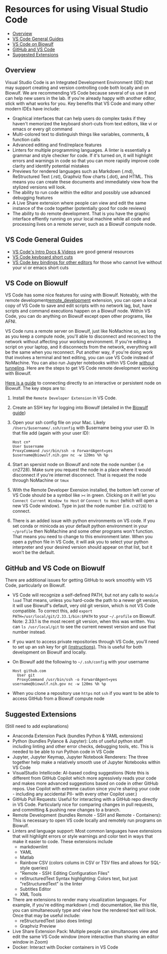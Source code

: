 # Resources for using Visual Studio Code

- [Overview](#Overview)
- [VS Code General Guides](#VS-Code-General-Guides)
- [VS Code on Biowulf](#VS-Code-on-Biowulf)
- [GitHub and VS Code](#GitHub-and-VS-Code)
- [Suggested Extensions](#Suggested-Extensions)

## Overview

Visual Studio Code is an Integrated Development Environment (IDE) that may support creating and version controlling code both locally and on Biowulf. We are recommending VS Code because several of us use it and can help new users in the lab. If you're already happy with another editor, stick with what works for you. Key benefits that VS Code and many other modern IDEs have include:

- Graphical interfaces that can help users do complex tasks if they haven't memorized the keyboard short-cuts from text editors, like vi or emacs or every git command
- Multi-colored text to distinguish things like variables, comments, & function calls
- Advanced editing and find/replace features
- Linters for multiple programming languages. A linter is essentially a grammar and style checker for code. If it's turned on, it will highlight errors and warnings in code so that you can more rapidly improve code clarity and identify potential mistakes
- Previews for rendered languages such as Markdown (.md), ReStructured Text (.rst), Graphviz flow charts (.dot), and HTML. This means you can create these documents and immediately view how the stylized versions will look.
- The ability to run code within the editor and possibly use advanced debugging features
- A Live Share extension where people can view and edit the same instance of the code together (potentially good for code reviews)
- The ability to do remote development. That is you have the graphic interface effiently running on your local machine while all code and processing lives on a remote server, such as a Biowulf compute node.

## VS Code General Guides

- [VS Code's Intro Docs & Videos][vscode_docs] are good general resources
- [VS Code keyboard short cuts][keyboard_shortcuts]
- [VS Code key bindings for other editors][keybindings] for those who cannot live without your vi or emacs short cuts

## VS Code on Biowulf

VS Code has some nice features for using with Biowulf. Noteably, with the remote development[remote_development] extension, you can open a local copy of VS Code to save and edit scripts with no network lag, but, have scripts and command executions happen on a Biowulf node. Within VS Code, you can do anything on Biowulf except open other programs, like AFNI.

VS Code runs a remote server on Biowulf, just like NoMachine so, as long as you keep a compute node, you'll able to disconnect and reconnect to the network without affecting your working environment. If you're editing a script on your laptop, and it disconnects from the network, everything will be the same when you reconnect. Put another way, if you're doing work that involves a terminal and text editing, you can use VS Code instead of NoMachine. You can also run Jupyter notebooks within VS Code [without tunneling][jupyter_guide]. Here are the steps to get VS Code remote development working with Biowulf.

[Here is a guide][vscode_biowulf_guide] to connecting directly to an interactive or persistent node on Biowulf. The key steps are to:

1. Install the `Remote Developer Extension` in VS Code.
2. Create an SSH key for logging into Biowulf (detailed in the [Biowulf guide][vscode_biowulf_guide])
3. Open your ssh config file on your Mac. Likely  `/Users/$username/.ssh/config` with $username being your user ID. In that file add (again with your user ID):

    ```properties
    Host cn*
    User $username
    ProxyCommand /usr/bin/ssh -o ForwardAgent=yes $username@biowulf.nih.gov nc -w 120ms %h %p
    ```

4. Start an spersist node on Biowulf and note the node number (i.e cn2728). Make sure you request the node in a place where it would disconnect if you're internet disconnect. That is request the node through NoMachine or `tmux`
5. With the Remote Developer Exension installed, the bottom left corner of VS Code should be a symbol like `><` in green. Clicking on it will let you `Connect Current Window to Host` or `Connect to Host` (which will open a new VS Code window). Type in just the node number (i.e. `cn2728`) to connect.
6. There is an added issue with python environments on VS code. If you set conda or minicoda as your default python environment in your `~/profile` then NoMachine and some other programs won't function. That means you need to change to this environment later. When you open a python file in VS Code, it will ask you to select your python interpreter and your desired version should appear on that list, but it won't be the default.

## GitHub and VS Code on Biowulf

There are additional issues for getting GitHub to work smoothly with VS Code, particularly on Biowulf.

- VS Code will recognize a self-defined PATH, but not any calls to `module load` That means, unless you hard-code the path to a newer git version, it will use Biowulf's default, very old git version, which is not VS Code compatible. To correct this, add `export PATH=/usr/local/git/2.33.1/bin:$PATH` to your `~/.profile` on Biowulf. Note: 2.33.1 is the most recent git version, when this was written. You can `ls /usr/local/git` to see the current newest version and use that number instead.
- If you want to access private repositories through VS Code, you'll need to set up an ssh key for git [(instructions)][git_ssh]. This is useful for both development on Biowulf and locally.
- On Biowulf add the following to `~/.ssh/config` with your username

    ```SSH Config
    Host github.com
      User git
      ProxyCommand /usr/bin/ssh -o ForwardAgent=yes username@biowulf.nih.gov nc -w 120ms %h %p
    ```

- When you clone a repository use `https` not `ssh` if you want to be able to access GitHub from a Biowulf compute node

## Suggested Extensions

(Still need to add explanations)

- Anaconda Extension Pack (bundles Python & YAML extensions)
- Python (bundles Pylance & Jupyter): Lots of useful python stuff including linting and other error checks, debugging tools, etc. This is needed to be able to run Python code in VS Code
- Jupyter, Jupyter Keymap, Jupyter Notebook Renderers: The three together help make a relatively smooth use of Jupyter Notebooks within VS Code
- VisualStudio Intellicode: AI-based coding suggestions (Note this is different from GitHub Copilot which more agressively reads your code and makes more advanced suggestions based on code in other GitHub repos. Use Copilot with extreme caution since you're sharing your code - including any accidental PII-  with every other Copilot user.)
- GitHub Pull Requests: Useful for interacting with a GitHub repo directly in VS Code. Particularly nice for comparing changes in pull requests, and committing & pushing new changes to a branch.
- Remote Development (bundles Remote - SSH and Remote - Containers): This is necessary to open VS code locally and remotely run programs on Biowulf.
- Linters and language support: Most common languages have extensions that will highlight errors or style warnings and color text in ways that make it easier to code. These extensions include
  - markdownlint
  - YAML
  - Matlab
  - Rainbow CSV (colors colums in CSV or TSV files and allows for SQL-style queries)
  - "Remote - SSH: Editing Configuration Files"
  - reStructuredText Syntax highlighting: Colors text, but just "reStructuredText" is the linter
  - Subtitles Editor
  - XML Tools
- There are extensions to render many visualization languages. For example, if you're editing markdown (.md) documentation, like this file, you can simultaneously type and view how the rendered text will look. Once that may be useful include:
  - reStructuredText (also does linting)
  - Graphviz Preview
- Live Share Extension Pack: Multiple people can simultanoues view and edit the same VS Code window (more interactive than sharing an editor window in Zoom)
- Docker: Interact with Docker containers in VS Code

[remote_development]: <https://code.visualstudio.com/docs/remote/remote-overview>
[jupyter_guide]: <https://hpc.nih.gov/apps/jupyter.html>
[vscode_biowulf_guide]: <https://hpc.nih.gov/apps/vscode.html>
[ssh_key]: <https://hpc.nih.gov/docs/sshkeys.html>
[remote_extension]: <https://marketplace.visualstudio.com/items?itemName=ms-vscode-remote.vscode-remote-extensionpack>
[git_ssh]: <https://github.com/nimh-sfim/lab-docs/blob/main/git.md#creating-ssh-keys>
[vscode_docs]: <https://code.visualstudio.com/docs>
[keyboard_shortcuts]: <https://code.visualstudio.com/docs/getstarted/keybindings#_keyboard-shortcuts-reference>
[keybindings]: <https://code.visualstudio.com/docs/getstarted/keybindings>
